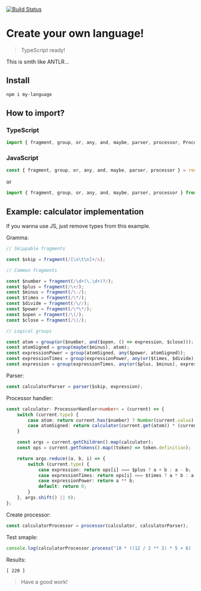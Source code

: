 [![Build Status](https://semaphoreci.com/api/v1/sergeiterehov/my-language-js/branches/master/badge.svg)](https://semaphoreci.com/sergeiterehov/my-language-js)

# Create your own language!

> TypeScript ready!

This is smth like ANTLR...

## Install

```sh
npm i my-language
```

## How to import?

### TypeScript

```typescript
import { fragment, group, or, any, and, maybe, parser, processor, ProcessorHandler } from "my-language/src";
```

### JavaScript

```js
const { fragment, group, or, any, and, maybe, parser, processor } = require("my-language");
```

or

```js
import { fragment, group, or, any, and, maybe, parser, processor } from "my-language";
```

## Example: calculator implementation

If you wanna use JS, just remove types from this example.

Gramma:

```typescript
// Skippable fragments

const $skip = fragment(/[\s\t\n]+/s);

// Common fragments

const $number = fragment(/\d+(\.\d+)?/);
const $plus = fragment(/\+/);
const $minus = fragment(/\-/);
const $times = fragment(/\*/);
const $divide = fragment(/\//);
const $power = fragment(/\*\*/);
const $open = fragment(/\(/);
const $close = fragment(/\)/);

// Logical groups

const atom = group(or($number, and($open, () => expression, $close)));
const atomSigned = group(maybe($minus), atom);
const expressionPower = group(atomSigned, any($power, atomSigned));
const expressionTimes = group(expressionPower, any(or($times, $divide), expressionPower));
const expression = group(expressionTimes, any(or($plus, $minus), expressionTimes));
```

Parser:

```typescript
const calculatorParser = parser($skip, expression);
```

Processor handler:

```typescript
const calculator: ProcessorHandler<number> = (current) => {
    switch (current.type) {
        case atom: return current.has($number) ? Number(current.value) : calculator(current.get(expression));
        case atomSigned: return calculator(current.get(atom)) * (current.has($minus) ? -1 : 1);
    }

    const args = current.getChildren().map(calculator);
    const ops = current.getTokens().map((token) => token.definition);

    return args.reduce((a, b, i) => {
        switch (current.type) {
            case expression: return ops[i] === $plus ? a + b : a - b;
            case expressionTimes: return ops[i] === $times ? a * b : a / b;
            case expressionPower: return a ** b;
            default: return 0;
        }
    }, args.shift() || 0);
};
```

Create processor:

```typescript
const calculatorProcessor = processor(calculator, calculatorParser);
```

Test smaple:

```typescript
console.log(calculatorProcessor.process("10 * ((12 / 2 ** 2) * 5 + 6) - -10"));
```

Results:

```
[ 220 ]
```

> Have a good work!
